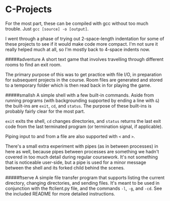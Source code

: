 # C-Projects

For the most part, these can be compiled with gcc without too much trouble. Just `gcc [source] -o [output]`.

I went through a phase of trying out 2-space-length indentation for some of these projects to see if it would make code more compact. I'm not sure it really helped much at all, so I'm mostly back to 4-space indents now.

#####adventure
A short text game that involves travelling through different rooms to find an exit room.

The primary purpose of this was to get practice with file I/O, in preparation for subsequent projects in the course. Room files are generated and stored to a temporary folder which is then read back in for playing the game.

#####smallsh
A simple shell with a few built-in commands. Aside from running programs (with backgrounding supported by ending a line with `&`) the built-ins are `exit`, `cd`, and `status`. The purpose of these built-ins is probably fairly clear for the most part.

`exit` exits the shell, `cd` changes directories, and `status` returns the last exit code from the last terminated program (or termination signal, if applicable).

Piping input to and from a file are also supported with `<` and `>`.

There's a small extra experiment with pipes (as in between processes) in here as well, because pipes between processes are something we hadn't covered in too much detail during regular coursework. It's not something that is noticeable user-side, but a pipe is used for a minor message between the shell and its forked child behind the scenes.

#####ftserve
A simple file transfer program that supports listing the current directory, changing directories, and sending files. It's meant to be used in conjunction with the ftclient.py file, and the commands `-l`, `-g`, and `-cd`. See the included README for more detailed instructions.

